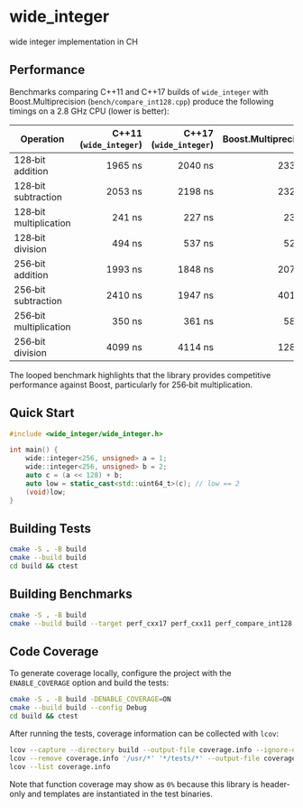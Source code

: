 # wide_integer
wide integer implementation in CH

## Performance

Benchmarks comparing C++11 and C++17 builds of `wide_integer` with
Boost.Multiprecision (`bench/compare_int128.cpp`) produce the following timings
on a 2.8 GHz CPU (lower is better):

| Operation               | C++11 (`wide_integer`) | C++17 (`wide_integer`) | Boost.Multiprecision |
| ----------------------- | ---------------------: | ---------------------: | -------------------: |
| 128‑bit addition        |                 1965 ns |                 2040 ns |             2335 ns |
| 128‑bit subtraction     |                 2053 ns |                 2198 ns |             2324 ns |
| 128‑bit multiplication  |                  241 ns |                  227 ns |              232 ns |
| 128‑bit division        |                  494 ns |                  537 ns |              528 ns |
| 256‑bit addition        |                 1993 ns |                 1848 ns |             2074 ns |
| 256‑bit subtraction     |                 2410 ns |                 1947 ns |             4019 ns |
| 256‑bit multiplication  |                  350 ns |                  361 ns |              586 ns |
| 256‑bit division        |                 4099 ns |                 4114 ns |             1282 ns |

The looped benchmark highlights that the library provides competitive
performance against Boost, particularly for 256‑bit multiplication.

## Quick Start

```cpp
#include <wide_integer/wide_integer.h>

int main() {
    wide::integer<256, unsigned> a = 1;
    wide::integer<256, unsigned> b = 2;
    auto c = (a << 128) + b;
    auto low = static_cast<std::uint64_t>(c); // low == 2
    (void)low;
}
```

## Building Tests

```bash
cmake -S . -B build
cmake --build build
cd build && ctest
```

## Building Benchmarks

```bash
cmake -S . -B build
cmake --build build --target perf_cxx17 perf_cxx11 perf_compare_int128 perf_compare_int128_cxx11
```

## Code Coverage

To generate coverage locally, configure the project with the `ENABLE_COVERAGE` option
and build the tests:

```bash
cmake -S . -B build -DENABLE_COVERAGE=ON
cmake --build build --config Debug
cd build && ctest
```

After running the tests, coverage information can be collected with `lcov`:

```bash
lcov --capture --directory build --output-file coverage.info --ignore-errors mismatch
lcov --remove coverage.info '/usr/*' '*/tests/*' --output-file coverage.info
lcov --list coverage.info
```

Note that function coverage may show as `0%` because this library is header-only
and templates are instantiated in the test binaries.
